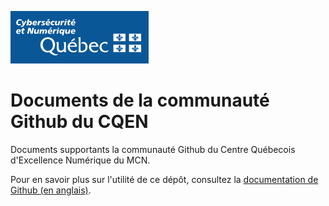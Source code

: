 <!-- ENTETE -->
![MCN](https://github.com/CQEN-QDCE/.github/blob/main/images/mcn.png)
<!-- FIN ENTETE -->

# Documents de la communauté Github du CQEN

Documents supportants la communauté Github du Centre Québecois d'Excellence Numérique du MCN. 

Pour en savoir plus sur l'utilité de ce dépôt, consultez la [documentation de Github (en anglais)](https://docs.github.com/en/communities/setting-up-your-project-for-healthy-contributions/creating-a-default-community-health-file).